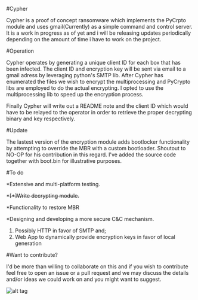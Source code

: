 #Cypher

Cypher is a proof of concept ransomware which implements the PyCrpto module and uses gmail(Currently) as a simple command and control server.
It is a work in progress as of yet and i will be releasing updates periodically depending on the amount of time i have to work on the project.

#Operation

Cypher operates by generating a unique client ID for each box that has been infected. The client ID and encryption key will be sent via email
to a gmail adress by leveraging python's SMTP lib. After Cypher has enumerated the files we wish to encrypt
the multiprocessing and PyCrypto libs are employed to do the actual encrypting.
I opted to use the multiprocessing lib to speed up the encryption process.

Finally Cypher will write out a README note and the client ID which would have to be relayed to the operator
in order to retrieve the proper decrypting binary and key respectively.

#Update

The lastest version of the encryption module adds bootlocker functionality by attempting to override the MBR with a custom bootloader.
Shoutout to NO-OP for his contribution in this regard. I've added the source code together with boot.bin for illustrative purposes.  

#To do

*Extensive and multi-platform testing.

*~~[+]Write decrypting module.~~

*Functionality to restore MBR

*Designing and developing a more secure C&C mechanism.

1. Possibly HTTP in favor of SMTP and;
2. Web App to dynamically provide encryption keys in favor of local generation

#Want to contribute?

I'd be more than willing to collaborate on this and if you wish to contribute feel free to open an issue or a pull request and we may discuss the details and/or ideas we could work on and you might want to suggest.



![alt tag](https://pbs.twimg.com/media/CfJsdtPWsAEc-Gs.jpg)
 

